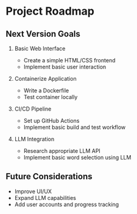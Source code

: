 # Project Roadmap

## Next Version Goals

1. Basic Web Interface
   - Create a simple HTML/CSS frontend
   - Implement basic user interaction

2. Containerize Application
   - Write a Dockerfile
   - Test container locally

3. CI/CD Pipeline
   - Set up GitHub Actions
   - Implement basic build and test workflow

4. LLM Integration
   - Research appropriate LLM API
   - Implement basic word selection using LLM

## Future Considerations
- Improve UI/UX
- Expand LLM capabilities
- Add user accounts and progress tracking
